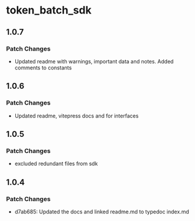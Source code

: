 # token_batch_sdk

## 1.0.7

### Patch Changes

- Updated readme with warnings, important data and notes. Added comments to constants

## 1.0.6

### Patch Changes

- Updated readme, vitepress docs and for interfaces

## 1.0.5

### Patch Changes

- excluded redundant files from sdk

## 1.0.4

### Patch Changes

- d7ab685: Updated the docs and linked readme.md to typedoc index.md
